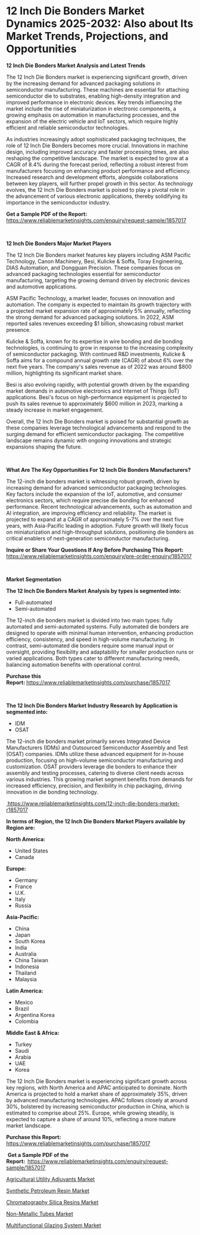 <p><h1>12 Inch Die Bonders Market Dynamics 2025-2032: Also about Its Market Trends, Projections, and Opportunities</h1></p><p><strong>12 Inch Die Bonders Market Analysis and Latest Trends</strong></p>
<p><p>The 12 Inch Die Bonders market is experiencing significant growth, driven by the increasing demand for advanced packaging solutions in semiconductor manufacturing. These machines are essential for attaching semiconductor die to substrates, enabling high-density integration and improved performance in electronic devices. Key trends influencing the market include the rise of miniaturization in electronic components, a growing emphasis on automation in manufacturing processes, and the expansion of the electric vehicle and IoT sectors, which require highly efficient and reliable semiconductor technologies.</p><p>As industries increasingly adopt sophisticated packaging techniques, the role of 12 Inch Die Bonders becomes more crucial. Innovations in machine design, including improved accuracy and faster processing times, are also reshaping the competitive landscape. The market is expected to grow at a CAGR of 8.4% during the forecast period, reflecting a robust interest from manufacturers focusing on enhancing product performance and efficiency. Increased research and development efforts, alongside collaborations between key players, will further propel growth in this sector. As technology evolves, the 12 Inch Die Bonders market is poised to play a pivotal role in the advancement of various electronic applications, thereby solidifying its importance in the semiconductor industry.</p></p>
<p><strong>Get a Sample PDF of the Report:&nbsp;</strong> <a href="https://www.reliablemarketinsights.com/enquiry/request-sample/1857017?utm_campaign=1789&utm_medium=2&utm_source=Github&utm_content=ia&utm_term=08012025&utm_id=12-inch-die-bonders">https://www.reliablemarketinsights.com/enquiry/request-sample/1857017</a></p>
<p>&nbsp;</p>
<p><strong>12 Inch Die Bonders Major Market Players</strong></p>
<p><p>The 12 Inch Die Bonders market features key players including ASM Pacific Technology, Canon Machinery, Besi, Kulicke & Soffa, Toray Engineering, DIAS Automation, and Dongguan Precision. These companies focus on advanced packaging technologies essential for semiconductor manufacturing, targeting the growing demand driven by electronic devices and automotive applications.</p><p>ASM Pacific Technology, a market leader, focuses on innovation and automation. The company is expected to maintain its growth trajectory with a projected market expansion rate of approximately 5% annually, reflecting the strong demand for advanced packaging solutions. In 2022, ASM reported sales revenues exceeding $1 billion, showcasing robust market presence.</p><p>Kulicke & Soffa, known for its expertise in wire bonding and die bonding technologies, is continuing to grow in response to the increasing complexity of semiconductor packaging. With continued R&D investments, Kulicke & Soffa aims for a compound annual growth rate (CAGR) of about 6% over the next five years. The company's sales revenue as of 2022 was around $800 million, highlighting its significant market share.</p><p>Besi is also evolving rapidly, with potential growth driven by the expanding market demands in automotive electronics and Internet of Things (IoT) applications. Besi's focus on high-performance equipment is projected to push its sales revenue to approximately $600 million in 2023, marking a steady increase in market engagement.</p><p>Overall, the 12 Inch Die Bonders market is poised for substantial growth as these companies leverage technological advancements and respond to the surging demand for efficient semiconductor packaging. The competitive landscape remains dynamic with ongoing innovations and strategic expansions shaping the future.</p></p>
<p>&nbsp;</p>
<p><strong>What Are The Key Opportunities For 12 Inch Die Bonders Manufacturers?</strong></p>
<p><p>The 12-inch die bonders market is witnessing robust growth, driven by increasing demand for advanced semiconductor packaging technologies. Key factors include the expansion of the IoT, automotive, and consumer electronics sectors, which require precise die bonding for enhanced performance. Recent technological advancements, such as automation and AI integration, are improving efficiency and reliability. The market is projected to expand at a CAGR of approximately 5-7% over the next five years, with Asia-Pacific leading in adoption. Future growth will likely focus on miniaturization and high-throughput solutions, positioning die bonders as critical enablers of next-generation semiconductor manufacturing.</p></p>
<p><strong>Inquire or Share Your Questions If Any Before Purchasing This Report:</strong> <a href="https://www.reliablemarketinsights.com/enquiry/pre-order-enquiry/1857017?utm_campaign=1789&utm_medium=2&utm_source=Github&utm_content=ia&utm_term=08012025&utm_id=12-inch-die-bonders">https://www.reliablemarketinsights.com/enquiry/pre-order-enquiry/1857017</a></p>
<p>&nbsp;</p>
<p><strong>Market Segmentation</strong></p>
<p><strong>The 12 Inch Die Bonders Market Analysis by types is segmented into:</strong></p>
<p><ul><li>Full-automated</li><li>Semi-automated</li></ul></p>
<p><p>The 12-inch die bonders market is divided into two main types: fully automated and semi-automated systems. Fully automated die bonders are designed to operate with minimal human intervention, enhancing production efficiency, consistency, and speed in high-volume manufacturing. In contrast, semi-automated die bonders require some manual input or oversight, providing flexibility and adaptability for smaller production runs or varied applications. Both types cater to different manufacturing needs, balancing automation benefits with operational control.</p></p>
<p><strong>Purchase this Report:&nbsp;</strong><a href="https://www.reliablemarketinsights.com/purchase/1857017?utm_campaign=1789&utm_medium=2&utm_source=Github&utm_content=ia&utm_term=08012025&utm_id=12-inch-die-bonders">https://www.reliablemarketinsights.com/purchase/1857017</a></p>
<p>&nbsp;</p>
<p><strong>The 12 Inch Die Bonders Market Industry Research by Application is segmented into:</strong></p>
<p><ul><li>IDM</li><li>OSAT</li></ul></p>
<p><p>The 12-inch die bonders market primarily serves Integrated Device Manufacturers (IDMs) and Outsourced Semiconductor Assembly and Test (OSAT) companies. IDMs utilize these advanced equipment for in-house production, focusing on high-volume semiconductor manufacturing and customization. OSAT providers leverage die bonders to enhance their assembly and testing processes, catering to diverse client needs across various industries. This growing market segment benefits from demands for increased efficiency, precision, and flexibility in chip packaging, driving innovation in die bonding technology.</p></p>
<p><a href="https://www.reliablemarketinsights.com/12-inch-die-bonders-market-r1857017?utm_campaign=1789&utm_medium=2&utm_source=Github&utm_content=ia&utm_term=08012025&utm_id=12-inch-die-bonders">&nbsp;https://www.reliablemarketinsights.com/12-inch-die-bonders-market-r1857017</a></p>
<p><strong>In terms of Region, the 12 Inch Die Bonders Market Players available by Region are:</strong></p>
<p>
    <p> <strong> North America: </strong>
        <ul>
            <li>United States</li>
            <li>Canada</li>
        </ul>
        </p> 
    <p> <strong> Europe: </strong>
        <ul>
            <li>Germany</li>
            <li>France</li>
            <li>U.K.</li>
            <li>Italy</li>
            <li>Russia</li>
        </ul>
        </p> 
    <p> <strong> Asia-Pacific: </strong>
        <ul>
            <li>China</li>
            <li>Japan</li>
            <li>South Korea</li>
            <li>India</li>
            <li>Australia</li>
            <li>China Taiwan</li>
            <li>Indonesia</li>
            <li>Thailand</li>
            <li>Malaysia</li>
        </ul>
        </p> 
    <p> <strong> Latin America: </strong>
        <ul>
            <li>Mexico</li>
            <li>Brazil</li>
            <li>Argentina Korea</li>
            <li>Colombia</li>
        </ul>
        </p> 
    <p> <strong> Middle East & Africa: </strong>
        <ul>
            <li>Turkey</li>
            <li>Saudi</li>
            <li>Arabia</li>
            <li>UAE</li>
            <li>Korea</li>
        </ul>
    </p>
    </p>
<p><p>The 12 Inch Die Bonders market is experiencing significant growth across key regions, with North America and APAC anticipated to dominate. North America is projected to hold a market share of approximately 35%, driven by advanced manufacturing technologies. APAC follows closely at around 30%, bolstered by increasing semiconductor production in China, which is estimated to comprise about 25%. Europe, while growing steadily, is expected to capture a share of around 10%, reflecting a more mature market landscape.</p></p>
<p><strong>Purchase this Report: </strong><a href="https://www.reliablemarketinsights.com/purchase/1857017?utm_campaign=1789&utm_medium=2&utm_source=Github&utm_content=ia&utm_term=08012025&utm_id=12-inch-die-bonders">https://www.reliablemarketinsights.com/purchase/1857017</a></p>
<p>&nbsp;<strong>Get a Sample PDF of the Report:&nbsp;&nbsp;</strong><a href="https://www.reliablemarketinsights.com/enquiry/request-sample/1857017?utm_campaign=1789&utm_medium=2&utm_source=Github&utm_content=ia&utm_term=08012025&utm_id=12-inch-die-bonders">https://www.reliablemarketinsights.com/enquiry/request-sample/1857017</a></p>
<p><strong></strong></p>
<p><p><a href="https://github.com/mookiesville/Market-Research-Report-List-1/blob/main/agricultural-utility-adjuvants-market.md?utm_campaign=1789&utm_medium=2&utm_source=Github&utm_content=ia&utm_term=08012025&utm_id=12-inch-die-bonders">Agricultural Utility Adjuvants Market</a></p><p><a href="https://www.linkedin.com/pulse/strategic-market-insights-navigating-global-synthetic-petroleum-yrrfc?utm_campaign=1789&utm_medium=2&utm_source=Github&utm_content=ia&utm_term=08012025&utm_id=12-inch-die-bonders">Synthetic Petroleum Resin Market</a></p><p><a href="https://www.linkedin.com/pulse/comprehensive-chromatography-silica-resins-market-study-mudye?utm_campaign=1789&utm_medium=2&utm_source=Github&utm_content=ia&utm_term=08012025&utm_id=12-inch-die-bonders">Chromatography Silica Resins Market</a></p><p><a href="https://www.linkedin.com/pulse/non-metallic-tubes-market-report-forward-looking-perspective-fpyzc?utm_campaign=1789&utm_medium=2&utm_source=Github&utm_content=ia&utm_term=08012025&utm_id=12-inch-die-bonders">Non-Metallic Tubes Market</a></p><p><a href="https://www.linkedin.com/pulse/future-multifunctional-glazing-system-market-expected-cagr-9agsc?utm_campaign=1789&utm_medium=2&utm_source=Github&utm_content=ia&utm_term=08012025&utm_id=12-inch-die-bonders">Multifunctional Glazing System Market</a></p></p>